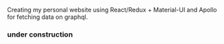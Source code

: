 Creating my personal website using React/Redux + Material-UI and Apollo for fetching data on graphql.
### under construction 
